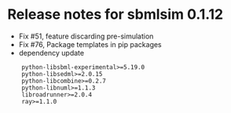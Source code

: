 # Release notes for sbmlsim 0.1.12
- Fix #51, feature discarding pre-simulation
- Fix #76, Package templates in pip packages 
- dependency update
```
	python-libsbml-experimental>=5.19.0
	python-libsedml>=2.0.15
	python-libcombine>=0.2.7
	python-libnuml>=1.1.3
	libroadrunner>=2.0.4
    ray>=1.1.0
```

